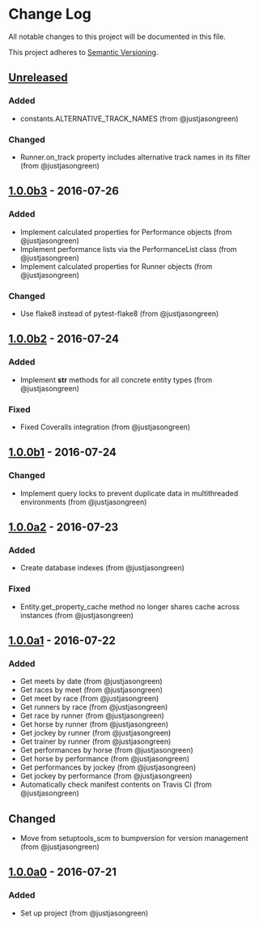 # Change Log

All notable changes to this project will be documented in this file.

This project adheres to [Semantic Versioning](http://semver.org/).


## [Unreleased]

### Added
- constants.ALTERNATIVE_TRACK_NAMES (from @justjasongreen)

### Changed
- Runner.on_track property includes alternative track names in its filter (from @justjasongreen)


## [1.0.0b3] - 2016-07-26

### Added
- Implement calculated properties for Performance objects (from @justjasongreen)
- Implement performance lists via the PerformanceList class (from @justjasongreen)
- Implement calculated properties for Runner objects (from @justjasongreen)

### Changed
- Use flake8 instead of pytest-flake8 (from @justjasongreen)


## [1.0.0b2] - 2016-07-24

### Added
- Implement __str__ methods for all concrete entity types (from @justjasongreen)

### Fixed
- Fixed Coveralls integration (from @justjasongreen)


## [1.0.0b1] - 2016-07-24

### Changed
- Implement query locks to prevent duplicate data in multithreaded environments (from @justjasongreen)


## [1.0.0a2] - 2016-07-23

### Added
- Create database indexes (from @justjasongreen)

### Fixed
- Entity.get_property_cache method no longer shares cache across instances (from @justjasongreen)


## [1.0.0a1] - 2016-07-22

### Added
- Get meets by date (from @justjasongreen)
- Get races by meet (from @justjasongreen)
- Get meet by race (from @justjasongreen)
- Get runners by race (from @justjasongreen)
- Get race by runner (from @justjasongreen)
- Get horse by runner (from @justjasongreen)
- Get jockey by runner (from @justjasongreen)
- Get trainer by runner (from @justjasongreen)
- Get performances by horse (from @justjasongreen)
- Get horse by performance (from @justjasongreen)
- Get performances by jockey (from @justjasongreen)
- Get jockey by performance (from @justjasongreen)
- Automatically check manifest contents on Travis CI (from @justjasongreen)

## Changed
- Move from setuptools_scm to bumpversion for version management (from @justjasongreen)


## [1.0.0a0] - 2016-07-21

### Added
- Set up project (from @justjasongreen)


[Unreleased]: https://github.com/justjasongreen/racing_data/compare/1.0.0b3...HEAD
[1.0.0b3]: https://github.com/justjasongreen/racing_data/compare/1.0.0b2...1.0.0b3
[1.0.0b2]: https://github.com/justjasongreen/racing_data/compare/1.0.0b1...1.0.0b2
[1.0.0b1]: https://github.com/justjasongreen/racing_data/compare/1.0.0a2...1.0.0b1
[1.0.0a2]: https://github.com/justjasongreen/racing_data/compare/1.0.0a1...1.0.0a2
[1.0.0a1]: https://github.com/justjasongreen/racing_data/compare/1.0.0a0...1.0.0a1
[1.0.0a0]: https://github.com/justjasongreen/racing_data/tree/1.0.0a0

